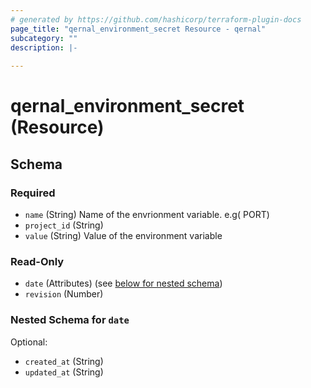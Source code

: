 ```yaml
---
# generated by https://github.com/hashicorp/terraform-plugin-docs
page_title: "qernal_environment_secret Resource - qernal"
subcategory: ""
description: |-
  
---
```


# qernal_environment_secret (Resource)





<!-- schema generated by tfplugindocs -->
## Schema

### Required

- `name` (String) Name of the envrionment variable. e.g( PORT)
- `project_id` (String)
- `value` (String) Value of the environment variable

### Read-Only

- `date` (Attributes) (see [below for nested schema](#nestedatt--date))
- `revision` (Number)

<a id="nestedatt--date"></a>
### Nested Schema for `date`

Optional:

- `created_at` (String)
- `updated_at` (String)
